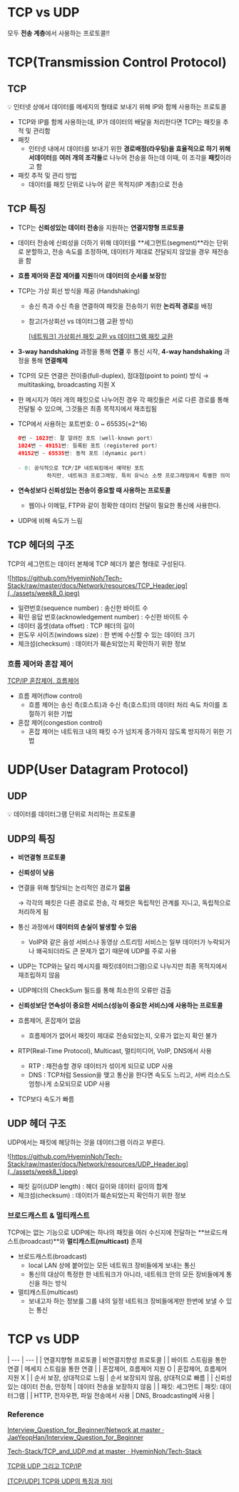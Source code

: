 # TCP vs UDP

모두 **전송 계층**에서 사용하는 프로토콜!!

# **TCP(Transmission Control Protocol)**

## TCP

<aside>
💡 인터넷 상에서 데이터를 메세지의 형태로 보내기 위해 IP와 함께 사용하는 프로토콜

</aside>

- TCP와 IP를 함께 사용하는데, IP가 데이터의 배달을 처리한다면 TCP는 패킷을 추적 및 관리함
- 패킷
    - 인터넷 내에서 데이터를 보내기 위한 **경로배정(라우팅)**을 효율적으로 하기 위해서**데이터**를 **여러 개의 조각들**로 나누어 전송을 하는데 이때, 이 조각을 **패킷**이라고 함
- 패킷 추적 및 관리 방법
    - 데이터를 패킷 단위로 나누어 같은 목적지(IP 계층)으로 전송

## TCP 특징

- TCP는 **신뢰성있는 데이터 전송**을 지원하는 **연결지향형 프로토콜**
- 데이터 전송에 신뢰성을 더하기 위해 데이터를 **세그먼트(segment)**라는 단위로 분할하고, 전송 속도를 조정하며, 데이터가 제대로 전달되지 않았을 경우 재전송을 함
- **흐름 제어와 혼잡 제어를 지원**하며 **데이터의 순서를 보장**함
- TCP는 가상 회선 방식을 제공 (Handshaking)
    - 송신 측과 수신 측을 연결하여 패킷을 전송하기 위한 **논리적 경로**를 배정
    - 참고(가상회선 vs 데이터그램 교환 방식)
        
        [[네트워크] 가상회선 패킷 교환 vs 데이터그램 패킷 교환](https://woovictory.github.io/2018/12/28/Network-Packet-Switching-Method/)
        
- **3-way handshaking** 과정을 통해 **연결** 후 통신 시작, **4-way handshaking** 과정을 통해 **연결해제**
- TCP의 모든 연결은 전이중(full-duplex), 점대점(point to point) 방식 → multitasking, broadcasting 지원 X
- 한 메시지가 여러 개의 패킷으로 나누어진 경우 각 패킷들은 서로 다른 경로를 통해 전달될 수 있으며, 그것들은 최종 목적지에서 재조립됨
- TCP에서 사용하는 포트번호: 0 ~ 65535(=2^16)
    
    ```java
    0번 ~ 1023번: 잘 알려진 포트 (well-known port)
    1024번 ~ 49151번: 등록된 포트 (registered port)
    49152번 ~ 65535번: 동적 포트 (dynamic port)
    
    - 0: 공식적으로 TCP/IP 네트워킹에서 예약된 포트
    		 하지만, 네트워크 프로그래밍, 특히 유닉스 소켓 프로그래밍에서 특별한 의미 가짐 -> 시스템 할당(동적) 포트 지정
    ```
    
- **연속성보다 신뢰성있는 전송이 중요할 때 사용하는 프로토콜**
    - 웹이나 이메일, FTP와 같이 정확한 데이터 전달이 필요한 통신에 사용한다.
- UDP에 비해 속도가 느림

## **TCP 헤더의 구조**

TCP의 세그먼트는 데이터 본체에 TCP 헤더가 붙은 형태로 구성된다.

![https://github.com/HyeminNoh/Tech-Stack/raw/master/docs/Network/resources/TCP_Header.jpg](../assets/week8_0.jpeg)

- 일련번호(sequence number) : 송신한 바이트 수
- 확인 응답 번호(acknowledgement number) : 수신한 바이트 수
- 데이터 옵셋(data offset) : TCP 헤더의 길이
- 윈도우 사이즈(windows size) : 한 번에 수신할 수 있는 데이터 크기
- 체크섬(checksum) : 데이터가 훼손되었는지 확인하기 위한 정보

### **흐름 제어와 혼잡 제어**

[TCP/IP 혼잡제어, 흐름제어](https://www.notion.so/TCP-IP-53c3581d86ba4061b2da79ac865d99a0) 

- 흐름 제어(flow control)
    - 흐름 제어는 송신 측(호스트)과 수신 측(호스트)의 데이터 처리 속도 차이를 조절하기 위한 기법
- 혼잡 제어(congestion control)
    - 혼잡 제어는 네트워크 내의 패킷 수가 넘치게 증가하지 않도록 방지하기 위한 기법

# **UDP(User Datagram Protocol)**

## **UDP**

<aside>
💡 데이터를 데이터그램 단위로 처리하는 프로토콜

</aside>

## **UDP의 특징**

- **비연결형 프로토콜**
- **신뢰성이 낮음**
- 연결을 위해 할당되는 논리적인 경로가 **없음**
    
    → 각각의 패킷은 다른 경로로 전송, 각 패킷은 독립적인 관계를 지니고, 독립적으로 처리하게 됨
    
- 통신 과정에서 **데이터의 손실이 발생할 수 있음**
    - VoIP와 같은 음성 서비스나 동영상 스트리밍 서비스는 일부 데이터가 누락되거나 왜곡되더라도 큰 문제가 없기 때문에 UDP를 주로 사용
- UDP는 TCP와는 달리 메시지를 패킷(데이터그램)으로 나누지만 최종 목적지에서 재조립하지 않음
- UDP헤더의 CheckSum 필드를 통해 최소한의 오류만 검출
- **신뢰성보단 연속성이 중요한 서비스(성능이 중요한 서비스)에 사용하는 프로토콜**
- 흐름제어, 혼잡제어 없음
    - 흐름제어가 없어서 패킷이 제대로 전송되었는지, 오류가 없는지 확인 불가
- RTP(Real-Time Protocol), Multicast, 멀티미디어, VoIP, DNS에서 사용
    - RTP : 재전송할 경우 데이터가 섞이게 되므로 UDP 사용
    - DNS : TCP처럼 Session을 맺고 통신을 한다면 속도도 느리고, 서버 리소스도 엄청나게 소모되므로 UDP 사용
- TCP보다 속도가 빠름

## **UDP 헤더 구조**

UDP에서는 패킷에 해당하는 것을 데이터그램 이라고 부른다.

![https://github.com/HyeminNoh/Tech-Stack/raw/master/docs/Network/resources/UDP_Header.jpg](../assets/week8_1.jpeg)

- 패킷 길이(UDP length) : 헤더 길이와 데이터 길이의 합계
- 체크섬(checksum) : 데이터가 훼손되었는지 확인하기 위한 정보

### **브로드캐스트 & 멀티캐스트**

TCP에는 없는 기능으로 UDP에는 하나의 패킷을 여러 수신지에 전달하는 **브로드캐스트(broadcast)**와 **멀티캐스트(multicast)** 존재

- 브로드캐스트(broadcast)
    - local LAN 상에 붙어있는 모든 네트워크 장비들에게 보내는 통신
    - 통신의 대상이 특정한 한 네트워크가 아니라, 네트워크 안의 모든 장비들에게 통신을 하는 방식
- 멀티캐스트(multicast)
    - 보내고자 하는 정보를 그룹 내의 일정 네트워크 장비들에게만 한번에 보낼 수 있는 통신

# **TCP vs UDP**

| --- | --- |
| 연결지향형 프로토콜 | 비연결지향성 프로토콜 |
| 바이트 스트림을 통한 연결 | 메세지 스트림을 통한 연결 |
| 혼잡제어, 흐름제어 지원 O | 혼잡제어, 흐름제어 지원 X |
| 순서 보장, 상대적으로 느림 | 순서 보장되지 않음, 상대적으로 빠름 |
| 신뢰성 있는 데이터 전송, 안정적 | 데이터 전송을 보장하지 않음 |
| 패킷: 세그먼트 | 패킷: 데이터그램 |
| HTTP, 전자우편, 파일 전송에서 사용 | DNS, Broadcasting에 사용 |

### Reference

[Interview_Question_for_Beginner/Network at master · JaeYeopHan/Interview_Question_for_Beginner](https://github.com/JaeYeopHan/Interview_Question_for_Beginner/tree/master/Network#tcp%EC%99%80-udp%EC%9D%98-%EB%B9%84%EA%B5%90)

[Tech-Stack/TCP_and_UDP.md at master · HyeminNoh/Tech-Stack](https://github.com/HyeminNoh/Tech-Stack/blob/master/docs/Network/TCP_and_UDP.md)

[TCP와 UDP 그리고 TCP/IP](https://goodgid.github.io/TCP-UDP/)

[[TCP/UDP] TCP와 UDP의 특징과 차이](https://mangkyu.tistory.com/15)